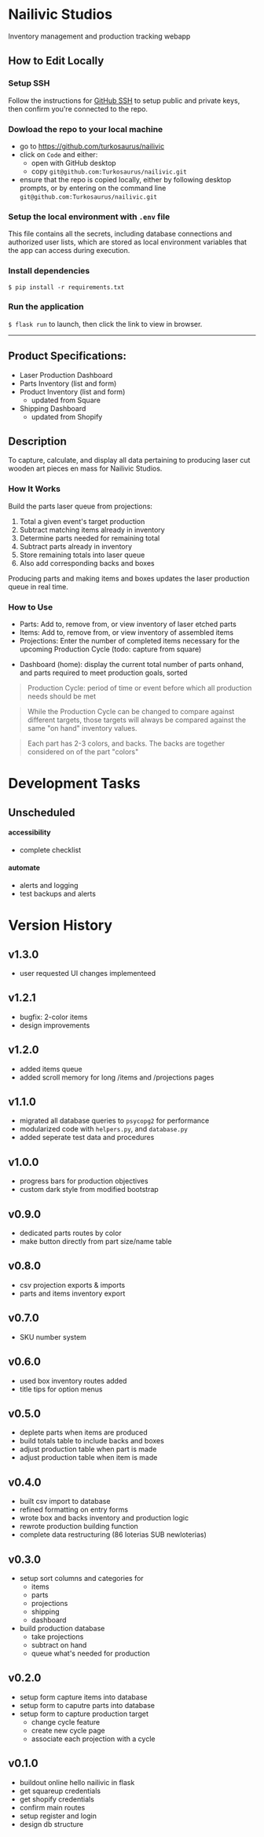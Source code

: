 # Nailivic Studios
Inventory management and production tracking webapp

## How to Edit Locally
### Setup SSH
Follow the instructions for [GitHub SSH](https://docs.github.com/en/authentication/connecting-to-github-with-ssh) to setup public and private keys, then confirm you're connected to the repo.

### Dowload the repo to your local machine
- go to https://github.com/turkosaurus/nailivic
- click on `Code` and either:
    - open with GitHub desktop
    - copy `git@github.com:Turkosaurus/nailivic.git`
- ensure that the repo is copied locally, either by following desktop prompts, or by entering on the command line `git@github.com:Turkosaurus/nailivic.git`

### Setup the local environment with `.env` file
This file contains all the secrets, including database connections and authorized user lists, which are stored as local environment variables that the app can access during execution.

### Install dependencies
`$ pip install -r requirements.txt`

### Run the application
`$ flask run` to launch, then click the link to view in browser.

---

## Product Specifications:
- Laser Production Dashboard
- Parts Inventory (list and form)
- Product Inventory (list and form)
    - updated from Square
- Shipping Dashboard
    - updated from Shopify

## Description
To capture, calculate, and display all data pertaining to producing laser cut wooden art pieces en mass for Nailivic Studios.

### How It Works
Build the parts laser queue from projections:

1. Total a given event's target production
2. Subtract matching items already in inventory
3. Determine parts needed for remaining total
4. Subtract parts already in inventory
5. Store remaining totals into laser queue
6. Also add corresponding backs and boxes

Producing parts and making items and boxes updates the laser production queue in real time.


### How to Use
- Parts: Add to, remove from, or view inventory of laser etched parts
- Items: Add to, remove from, or view inventory of assembled items 
- Projections: Enter the number of completed items necessary for the upcoming Production Cycle (todo: capture from square)
<!-- - Shipping: #TODO (todo: update from shopify) -->
- Dashboard (home): display the current total number of parts onhand, and parts required to meet production goals, sorted

> Production Cycle: period of time or event before which all production needs should be met

> While the Production Cycle can be changed to compare against different targets, those targets will always be compared against the same "on hand" inventory values.

> Each part has 2-3 colors, and backs. The backs are together considered on of the part "colors"

# Development Tasks

## Unscheduled
#### accessibility
- complete checklist
#### automate
- alerts and logging
- test backups and alerts


# Version History
## v1.3.0
- user requested UI changes implementeed

## v1.2.1
- bugfix: 2-color items
- design improvements

## v1.2.0
- added items queue
- added scroll memory for long /items and /projections pages

## v1.1.0
- migrated all database queries to `psycopg2` for performance
- modularized code with `helpers.py`, and `database.py`
- added seperate test data and procedures

## v1.0.0
- progress bars for production objectives 
- custom dark style from modified bootstrap

## v0.9.0
- dedicated parts routes by color
- make button directly from part size/name table

## v0.8.0
- csv projection exports & imports
- parts and items inventory export

## v0.7.0
- SKU number system

## v0.6.0
- used box inventory routes added
- title tips for option menus

## v0.5.0
- deplete parts when items are produced
- build totals table to include backs and boxes
- adjust production table when part is made
- adjust production table when item is made

## v0.4.0
- built csv import to database
- refined formatting on entry forms
- wrote box and backs inventory and production logic
- rewrote production building function
- complete data restructuring (86 loterias SUB newloterias)

## v0.3.0
- setup sort columns and categories for
    - items
    - parts
    - projections
    - shipping
    - dashboard
- build production database
    - take projections
    - subtract on hand
    - queue what's needed for production

## v0.2.0
- setup form capture items into database
- setup form to caputre parts into database
- setup form to capture production target
    - change cycle feature
    - create new cycle page
    - associate each projection with a cycle

## v0.1.0
- buildout online hello nailivic in flask
- get squareup credentials
- get shopify credentials
- confirm main routes
- setup register and login
- design db structure
